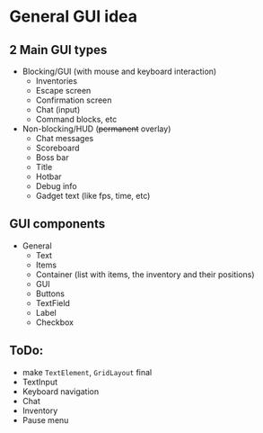 # General GUI idea

## 2 Main GUI types

- Blocking/GUI (with mouse and keyboard interaction)
  - Inventories
  - Escape screen
  - Confirmation screen
  - Chat (input)
  - Command blocks, etc
- Non-blocking/HUD (~~permanent~~ overlay)
  - Chat messages
  - Scoreboard
  - Boss bar
  - Title
  - Hotbar
  - Debug info
  - Gadget text (like fps, time, etc)

## GUI components

- General
  - Text
  - Items
  - Container (list with items, the inventory and their positions)
  - GUI
  - Buttons
  - TextField
  - Label
  - Checkbox

## ToDo:

- make `TextElement`, `GridLayout` final
- TextInput
- Keyboard navigation
- Chat
- Inventory
- Pause menu
